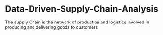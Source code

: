 # Data-Driven-Supply-Chain-Analysis
The supply Chain is the network of production and logistics involved in producing and delivering goods to customers.
